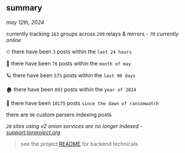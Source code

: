 
## summary
_may 12th, 2024_

currently tracking `163` groups across `299` relays & mirrors - _`70` currently online_

⏲ there have been `3` posts within the `last 24 hours`

🦈 there have been `76` posts within the `month of may`

🪐 there have been `575` posts within the `last 90 days`

🏚 there have been `893` posts within the `year of 2024`

🦕 there have been `10175` posts `since the dawn of ransomwatch`

there are `96` custom parsers indexing posts

_`20` sites using v2 onion services are no longer indexed - [support.torproject.org](https://support.torproject.org/onionservices/v2-deprecation/)_

> see the project [README](https://github.com/joshhighet/ransomwatch#ransomwatch--) for backend technicals
